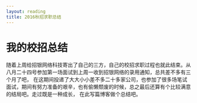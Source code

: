```yaml
---
layout: reading
title: 2016秋招求职总结
---
```


# 我的校招总结

随着上周给招银网络科技寄出了自己的三方，自己的校招求职过程也就此结束。从八月二十四号参加第一场面试到上周一收到招银网络的录用通知，总共差不多有三个月了吧，
在这期间投递了大大小小差不多二十多家公司，也参加了很多场笔试面试，期间有努力准备的艰辛，也有偷懒颓废的时候，总之最后还算有个比较满意的结局吧。走过既是一种成长，
在此写篇博客做个总结吧。